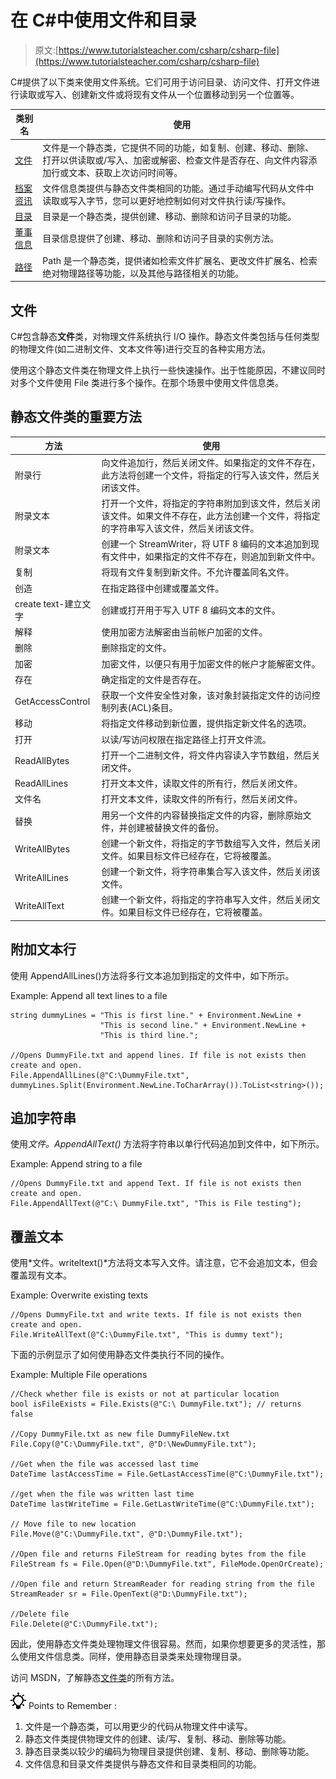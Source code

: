 # 在 C#中使用文件和目录

> 原文:[https://www.tutorialsteacher.com/csharp/csharp-file](https://www.tutorialsteacher.com/csharp/csharp-file)

C#提供了以下类来使用文件系统。它们可用于访问目录、访问文件、打开文件进行读取或写入、创建新文件或将现有文件从一个位置移动到另一个位置等。

| 类别名 | 使用 |
| --- | --- |
| [文件](#file) | 文件是一个静态类，它提供不同的功能，如复制、创建、移动、删除、打开以供读取或/写入、加密或解密、检查文件是否存在、向文件内容添加行或文本、获取上次访问时间等。 |
| [档案资讯](/csharp/csharp-fileinfo) | 文件信息类提供与静态文件类相同的功能。通过手动编写代码从文件中读取或写入字节，您可以更好地控制如何对文件执行读/写操作。 |
| [目录](https://msdn.microsoft.com/en-us/library/system.io.directory(v=vs.110).aspx) | 目录是一个静态类，提供创建、移动、删除和访问子目录的功能。 |
| [董事信息](https://msdn.microsoft.com/en-us/library/system.io.directoryinfo(v=vs.110).aspx) | 目录信息提供了创建、移动、删除和访问子目录的实例方法。 |
| [路径](https://msdn.microsoft.com/en-us/library/system.io.path(v=vs.110).aspx) | Path 是一个静态类，提供诸如检索文件扩展名、更改文件扩展名、检索绝对物理路径等功能，以及其他与路径相关的功能。 |

## 文件

C#包含静态**文件**类，对物理文件系统执行 I/O 操作。静态文件类包括与任何类型的物理文件(如二进制文件、文本文件等)进行交互的各种实用方法。

使用这个静态文件类在物理文件上执行一些快速操作。出于性能原因，不建议同时对多个文件使用 File 类进行多个操作。在那个场景中使用文件信息类。

## 静态文件类的重要方法

| 方法 | 使用 |
| --- | --- |
| 附录行 | 向文件追加行，然后关闭文件。如果指定的文件不存在，此方法将创建一个文件，将指定的行写入该文件，然后关闭该文件。 |
| 附录文本 | 打开一个文件，将指定的字符串附加到该文件，然后关闭该文件。如果文件不存在，此方法创建一个文件，将指定的字符串写入该文件，然后关闭该文件。 |
| 附录文本 | 创建一个 StreamWriter，将 UTF 8 编码的文本追加到现有文件中，如果指定的文件不存在，则追加到新文件中。 |
| 复制 | 将现有文件复制到新文件。不允许覆盖同名文件。 |
| 创造 | 在指定路径中创建或覆盖文件。 |
| create text-建立文字 | 创建或打开用于写入 UTF 8 编码文本的文件。 |
| 解释 | 使用加密方法解密由当前帐户加密的文件。 |
| 删除 | 删除指定的文件。 |
| 加密 | 加密文件，以便只有用于加密文件的帐户才能解密文件。 |
| 存在 | 确定指定的文件是否存在。 |
| GetAccessControl | 获取一个文件安全性对象，该对象封装指定文件的访问控制列表(ACL)条目。 |
| 移动 | 将指定文件移动到新位置，提供指定新文件名的选项。 |
| 打开 | 以读/写访问权限在指定路径上打开文件流。 |
| ReadAllBytes | 打开一个二进制文件，将文件内容读入字节数组，然后关闭文件。 |
| ReadAllLines | 打开文本文件，读取文件的所有行，然后关闭文件。 |
| 文件名 | 打开文本文件，读取文件的所有行，然后关闭文件。 |
| 替换 | 用另一个文件的内容替换指定文件的内容，删除原始文件，并创建被替换文件的备份。 |
| WriteAllBytes | 创建一个新文件，将指定的字节数组写入文件，然后关闭文件。如果目标文件已经存在，它将被覆盖。 |
| WriteAllLines | 创建一个新文件，将字符串集合写入该文件，然后关闭该文件。 |
| WriteAllText | 创建一个新文件，将指定的字符串写入文件，然后关闭文件。如果目标文件已经存在，它将被覆盖。 |

## 附加文本行

使用 AppendAllLines()方法将多行文本追加到指定的文件中，如下所示。

Example: Append all text lines to a file

```
string dummyLines = "This is first line." + Environment.NewLine +
                    "This is second line." + Environment.NewLine +
                    "This is third line.";

//Opens DummyFile.txt and append lines. If file is not exists then create and open.
File.AppendAllLines(@"C:\DummyFile.txt", dummyLines.Split(Environment.NewLine.ToCharArray()).ToList<string>()); 
```

## 追加字符串

使用*文件。AppendAllText()* 方法将字符串以单行代码追加到文件中，如下所示。

Example: Append string to a file

```
//Opens DummyFile.txt and append Text. If file is not exists then create and open.
File.AppendAllText(@"C:\ DummyFile.txt", "This is File testing"); 
```

## 覆盖文本

使用*文件。writeltext()*方法将文本写入文件。请注意，它不会追加文本，但会覆盖现有文本。

Example: Overwrite existing texts

```
//Opens DummyFile.txt and write texts. If file is not exists then create and open.
File.WriteAllText(@"C:\DummyFile.txt", "This is dummy text"); 
```

下面的示例显示了如何使用静态文件类执行不同的操作。

Example: Multiple File operations

```
//Check whether file is exists or not at particular location
bool isFileExists = File.Exists(@"C:\ DummyFile.txt"); // returns false

//Copy DummyFile.txt as new file DummyFileNew.txt
File.Copy(@"C:\DummyFile.txt", @"D:\NewDummyFile.txt");

//Get when the file was accessed last time 
DateTime lastAccessTime = File.GetLastAccessTime(@"C:\DummyFile.txt");

//get when the file was written last time
DateTime lastWriteTime = File.GetLastWriteTime(@"C:\DummyFile.txt");

// Move file to new location
File.Move(@"C:\DummyFile.txt", @"D:\DummyFile.txt");

//Open file and returns FileStream for reading bytes from the file
FileStream fs = File.Open(@"D:\DummyFile.txt", FileMode.OpenOrCreate);

//Open file and return StreamReader for reading string from the file
StreamReader sr = File.OpenText(@"D:\DummyFile.txt");

//Delete file
File.Delete(@"C:\DummyFile.txt"); 
```

因此，使用静态文件类处理物理文件很容易。然而，如果你想要更多的灵活性，那么使用文件信息类。同样，使用静态目录类来处理物理目录。

访问 MSDN，了解静态[文件类](https://msdn.microsoft.com/en-us/library/system.io.file(v=vs.110).aspx "File class members")的所有方法。

![](img/85db52f5404f0c468e1b194aa487d6a1.png)  Points to Remember :

1.  文件是一个静态类，可以用更少的代码从物理文件中读写。
2.  静态文件类提供物理文件的创建、读/写、复制、移动、删除等功能。
3.  静态目录类以较少的编码为物理目录提供创建、复制、移动、删除等功能。
4.  文件信息和目录文件类提供与静态文件和目录类相同的功能。